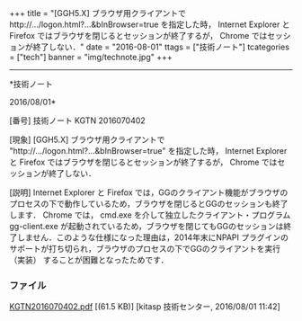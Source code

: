 ﻿+++
title = "[GGH5.X] ブラウザ用クライアントで http://.../logon.html?...&bInBrowser=true を指定した時， Internet Explorer と Firefox ではブラウザを閉じるとセッションが終了するが， Chrome ではセッションが終了しない．"
date = "2016-08-01"
ttags = ["技術ノート"]
tcategories = ["tech"]
banner = "img/technote.jpg"
+++

-----------------------------------------------------------------------------------------------------------------------------

*技術ノート

2016/08/01*


[番号]
技術ノート KGTN 2016070402

[現象]
[GGH5.X] ブラウザ用クライアントで
"http://.../logon.html?...&bInBrowser=true" を指定した時， Internet
Explorer と Firefox ではブラウザを閉じるとセッションが終了するが，
Chrome ではセッションが終了しない．

[説明]
Internet Explorer と Firefox
では，GGのクライアント機能がブラウザのプロセスの下で動作しているため，ブラウザを閉じるとGGのセッションも終了します．
Chrome では， cmd.exe を介して独立したクライアント・プログラム
gg-client.exe
が起動されているため，ブラウザを閉じてもGGのセッションは終了しません．このような仕様になった理由は，2014年末にNPAPI
プラグインのサポートが打ち切られ，ブラウザのプロセスの下でGGのクライアントを実行
（実装） することが困難となったためです．


### ファイル





[KGTN2016070402.pdf](http://techreport.kitasp.net/attachments/download/2786/KGTN2016070402.pdf)
 [(61.5 KB)] [kitasp 技術センター, 2016/08/01
11:42]
